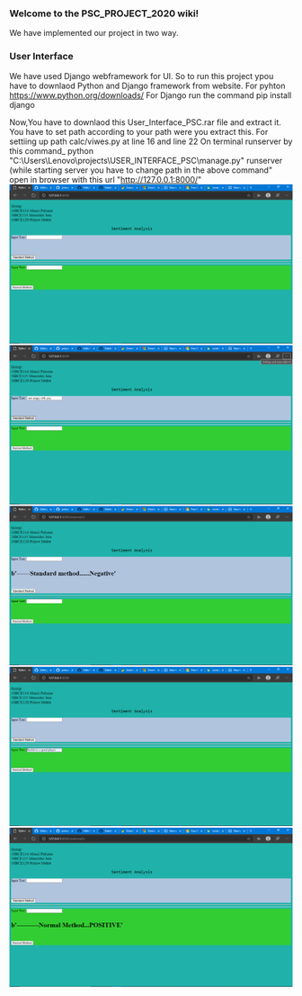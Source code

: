 ### Welcome to the PSC_PROJECT_2020 wiki!
We have implemented our project in two way.
### User Interface
We have used Django webframework for UI.
So to run this project ypou have to downlaod Python and Django framework from website.
For pyhton    https://www.python.org/downloads/ 
For Django run the command    pip install django

Now,You have to downlaod this User_Interface_PSC.rar file and extract it.
You have to set path according to your path were you extract this.
For settiing up path calc/viwes.py at line 16 and line 22 
On terminal runserver by this command_ python "C:\Users\Lenovo\projects\USER_INTERFACE_PSC\manage.py" runserver      
(while starting server you have to change path in the above command" 
open in browser with this url "http://127.0.0.1:8000/"
![](https://github.com/princemehta2001/PSC_PROJECT_2020/blob/master/screenshot/Screenshot%20(131).png)
![](https://github.com/princemehta2001/PSC_PROJECT_2020/blob/master/screenshot/Screenshot%20(132).png)
![](https://github.com/princemehta2001/PSC_PROJECT_2020/blob/master/screenshot/Screenshot%20(134).png)
![](https://github.com/princemehta2001/PSC_PROJECT_2020/blob/master/screenshot/Screenshot%20(136).png)
![](https://github.com/princemehta2001/PSC_PROJECT_2020/blob/master/screenshot/Screenshot%20(137).png)
